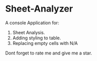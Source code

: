 # Sheet-Analyzer

A console Application for: 
1. Sheet Analysis.
2. Adding styling to table.
3. Replacing empty cells with N/A

Dont forget to rate me and give me a star.
